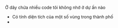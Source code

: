 Ở dây chứa nhiều code tôi không nhớ ở dự ấn nào


- Có tính diện tích của một số vùng trong thành phố
- 